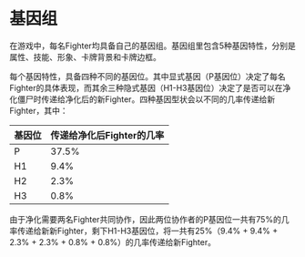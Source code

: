 # 基因组

在游戏中，每名Fighter均具备自己的基因组。基因组里包含5种基因特性，分别是属性、技能、形象、卡牌背景和卡牌边框。

每个基因特性，具备四种不同的基因位。其中显式基因（P基因位）决定了每名Fighter的具体表现，而其余三种隐式基因（H1-H3基因位）决定了是否可以在净化僵尸时传递给净化后的新Fighter。四种基因型状会以不同的几率传递给新Fighter，其中：

| 基因位 | 传递给净化后Fighter的几率 |
| :--- | :--- |
| P | 37.5% |
| H1 | 9.4% |
| H2 | 2.3% |
| H3 | 0.8% |

由于净化需要两名Fighter共同协作，因此两位协作者的P基因位一共有75%的几率传递给新新Fighter，剩下H1-H3基因位，将一共有25%（9.4% + 9.4% + 2.3% + 2.3% + 0.8% + 0.8%）的几率传递给新Fighter。

